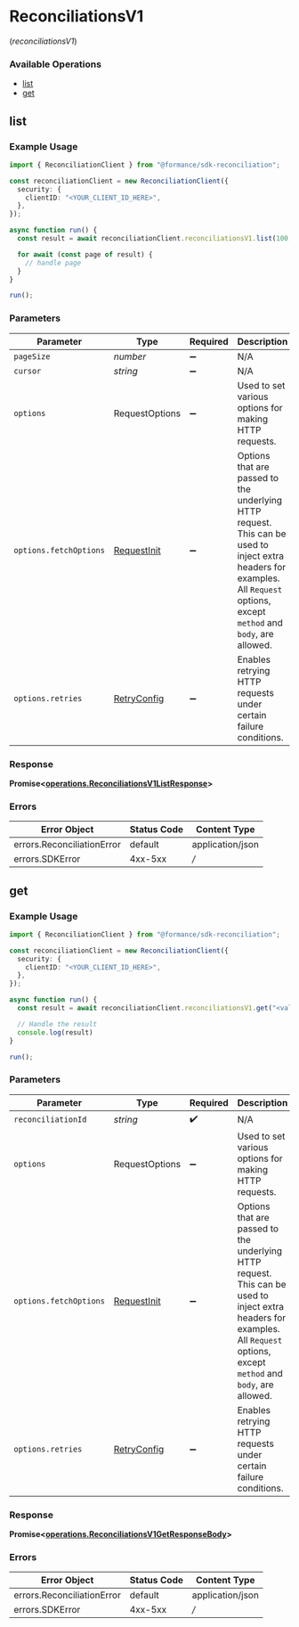 # ReconciliationsV1
(*reconciliationsV1*)

### Available Operations

* [list](#list)
* [get](#get)

## list

### Example Usage

```typescript
import { ReconciliationClient } from "@formance/sdk-reconciliation";

const reconciliationClient = new ReconciliationClient({
  security: {
    clientID: "<YOUR_CLIENT_ID_HERE>",
  },
});

async function run() {
  const result = await reconciliationClient.reconciliationsV1.list(100, "<value>");

  for await (const page of result) {
    // handle page
  }
}

run();
```

### Parameters

| Parameter                                                                                                                                                                      | Type                                                                                                                                                                           | Required                                                                                                                                                                       | Description                                                                                                                                                                    |
| ------------------------------------------------------------------------------------------------------------------------------------------------------------------------------ | ------------------------------------------------------------------------------------------------------------------------------------------------------------------------------ | ------------------------------------------------------------------------------------------------------------------------------------------------------------------------------ | ------------------------------------------------------------------------------------------------------------------------------------------------------------------------------ |
| `pageSize`                                                                                                                                                                     | *number*                                                                                                                                                                       | :heavy_minus_sign:                                                                                                                                                             | N/A                                                                                                                                                                            |
| `cursor`                                                                                                                                                                       | *string*                                                                                                                                                                       | :heavy_minus_sign:                                                                                                                                                             | N/A                                                                                                                                                                            |
| `options`                                                                                                                                                                      | RequestOptions                                                                                                                                                                 | :heavy_minus_sign:                                                                                                                                                             | Used to set various options for making HTTP requests.                                                                                                                          |
| `options.fetchOptions`                                                                                                                                                         | [RequestInit](https://developer.mozilla.org/en-US/docs/Web/API/Request/Request#options)                                                                                        | :heavy_minus_sign:                                                                                                                                                             | Options that are passed to the underlying HTTP request. This can be used to inject extra headers for examples. All `Request` options, except `method` and `body`, are allowed. |
| `options.retries`                                                                                                                                                              | [RetryConfig](../../lib/utils/retryconfig.md)                                                                                                                                  | :heavy_minus_sign:                                                                                                                                                             | Enables retrying HTTP requests under certain failure conditions.                                                                                                               |


### Response

**Promise\<[operations.ReconciliationsV1ListResponse](../../models/operations/reconciliationsv1listresponse.md)\>**
### Errors

| Error Object               | Status Code                | Content Type               |
| -------------------------- | -------------------------- | -------------------------- |
| errors.ReconciliationError | default                    | application/json           |
| errors.SDKError            | 4xx-5xx                    | */*                        |

## get

### Example Usage

```typescript
import { ReconciliationClient } from "@formance/sdk-reconciliation";

const reconciliationClient = new ReconciliationClient({
  security: {
    clientID: "<YOUR_CLIENT_ID_HERE>",
  },
});

async function run() {
  const result = await reconciliationClient.reconciliationsV1.get("<value>");

  // Handle the result
  console.log(result)
}

run();
```

### Parameters

| Parameter                                                                                                                                                                      | Type                                                                                                                                                                           | Required                                                                                                                                                                       | Description                                                                                                                                                                    |
| ------------------------------------------------------------------------------------------------------------------------------------------------------------------------------ | ------------------------------------------------------------------------------------------------------------------------------------------------------------------------------ | ------------------------------------------------------------------------------------------------------------------------------------------------------------------------------ | ------------------------------------------------------------------------------------------------------------------------------------------------------------------------------ |
| `reconciliationId`                                                                                                                                                             | *string*                                                                                                                                                                       | :heavy_check_mark:                                                                                                                                                             | N/A                                                                                                                                                                            |
| `options`                                                                                                                                                                      | RequestOptions                                                                                                                                                                 | :heavy_minus_sign:                                                                                                                                                             | Used to set various options for making HTTP requests.                                                                                                                          |
| `options.fetchOptions`                                                                                                                                                         | [RequestInit](https://developer.mozilla.org/en-US/docs/Web/API/Request/Request#options)                                                                                        | :heavy_minus_sign:                                                                                                                                                             | Options that are passed to the underlying HTTP request. This can be used to inject extra headers for examples. All `Request` options, except `method` and `body`, are allowed. |
| `options.retries`                                                                                                                                                              | [RetryConfig](../../lib/utils/retryconfig.md)                                                                                                                                  | :heavy_minus_sign:                                                                                                                                                             | Enables retrying HTTP requests under certain failure conditions.                                                                                                               |


### Response

**Promise\<[operations.ReconciliationsV1GetResponseBody](../../models/operations/reconciliationsv1getresponsebody.md)\>**
### Errors

| Error Object               | Status Code                | Content Type               |
| -------------------------- | -------------------------- | -------------------------- |
| errors.ReconciliationError | default                    | application/json           |
| errors.SDKError            | 4xx-5xx                    | */*                        |
